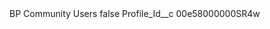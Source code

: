 <?xml version="1.0" encoding="UTF-8"?>
<CustomMetadata xmlns="http://soap.sforce.com/2006/04/metadata" xmlns:xsi="http://www.w3.org/2001/XMLSchema-instance" xmlns:xsd="http://www.w3.org/2001/XMLSchema">
    <label>BP Community Users</label>
    <protected>false</protected>
    <values>
        <field>Profile_Id__c</field>
        <value xsi:type="xsd:string">00e58000000SR4w</value>
    </values>
</CustomMetadata>

